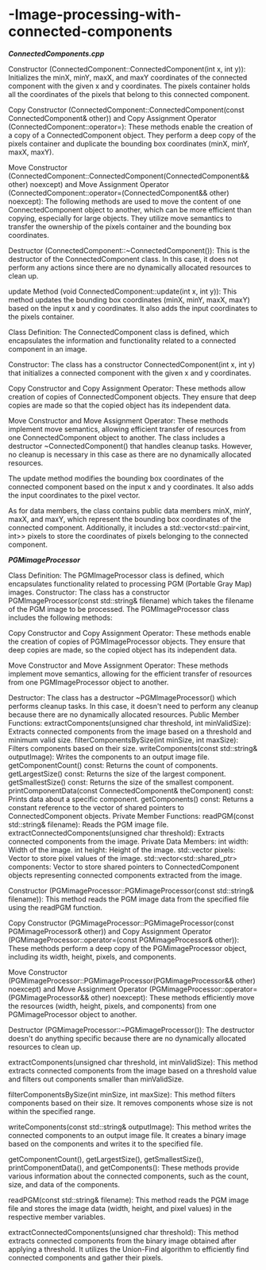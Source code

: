 # -Image-processing-with-connected-components

***ConnectedComponents.cpp***

Constructor (ConnectedComponent::ConnectedComponent(int x, int y)): Initializes the minX, minY, maxX, and maxY coordinates of the connected component with the given x and y coordinates. The pixels container holds all the coordinates of the pixels that belong to this connected component.

Copy Constructor (ConnectedComponent::ConnectedComponent(const ConnectedComponent& other)) and Copy Assignment Operator (ConnectedComponent::operator=): These methods enable the creation of a copy of a ConnectedComponent object. They perform a deep copy of the pixels container and duplicate the bounding box coordinates (minX, minY, maxX, maxY).

Move Constructor (ConnectedComponent::ConnectedComponent(ConnectedComponent&& other) noexcept) and Move Assignment Operator (ConnectedComponent::operator=(ConnectedComponent&& other) noexcept): The following methods are used to move the content of one ConnectedComponent object to another, which can be more efficient than copying, especially for large objects. They utilize move semantics to transfer the ownership of the pixels container and the bounding box coordinates.

Destructor (ConnectedComponent::~ConnectedComponent()): This is the destructor of the ConnectedComponent class. In this case, it does not perform any actions since there are no dynamically allocated resources to clean up.

update Method (void ConnectedComponent::update(int x, int y)): This method updates the bounding box coordinates (minX, minY, maxX, maxY) based on the input x and y coordinates. It also adds the input coordinates to the pixels container.

Class Definition: The ConnectedComponent class is defined, which encapsulates the information and functionality related to a connected component in an image.

Constructor: The class has a constructor ConnectedComponent(int x, int y) that initializes a connected component with the given x and y coordinates.

Copy Constructor and Copy Assignment Operator: These methods allow creation of copies of ConnectedComponent objects. They ensure that deep copies are made so that the copied object has its independent data.

Move Constructor and Move Assignment Operator: These methods implement move semantics, allowing efficient transfer of resources from one ConnectedComponent object to another. The class includes a destructor ~ConnectedComponent() that handles cleanup tasks. However, no cleanup is necessary in this case as there are no dynamically allocated resources.

The update method modifies the bounding box coordinates of the connected component based on the input x and y coordinates. It also adds the input coordinates to the pixel vector.

As for data members, the class contains public data members minX, minY, maxX, and maxY, which represent the bounding box coordinates of the connected component. Additionally, it includes a std::vector<std::pair<int, int>> pixels to store the coordinates of pixels belonging to the connected component.

***PGMimageProcessor***

Class Definition: The PGMImageProcessor class is defined, which encapsulates functionality related to processing PGM (Portable Gray Map) images.
Constructor: The class has a constructor PGMImageProcessor(const std::string& filename) which takes the filename of the PGM image to be processed.
The PGMImageProcessor class includes the following methods:

Copy Constructor and Copy Assignment Operator: These methods enable the creation of copies of PGMImageProcessor objects. They ensure that deep copies are made, so the copied object has its independent data.

Move Constructor and Move Assignment Operator: These methods implement move semantics, allowing for the efficient transfer of resources from one PGMImageProcessor object to another.

Destructor: The class has a destructor ~PGMImageProcessor() which performs cleanup tasks. In this case, it doesn't need to perform any cleanup because there are no dynamically allocated resources.
Public Member Functions:
extractComponents(unsigned char threshold, int minValidSize): Extracts connected components from the image based on a threshold and minimum valid size.
filterComponentsBySize(int minSize, int maxSize): Filters components based on their size.
writeComponents(const std::string& outputImage): Writes the components to an output image file.
getComponentCount() const: Returns the count of components.
getLargestSize() const: Returns the size of the largest component.
getSmallestSize() const: Returns the size of the smallest component.
printComponentData(const ConnectedComponent& theComponent) const: Prints data about a specific component.
getComponents() const: Returns a constant reference to the vector of shared pointers to ConnectedComponent objects.
Private Member Functions:
readPGM(const std::string& filename): Reads the PGM image file.
extractConnectedComponents(unsigned char threshold): Extracts connected components from the image.
Private Data Members:
int width: Width of the image.
int height: Height of the image.
std::vector<unsigned char> pixels: Vector to store pixel values of the image.
std::vector<std::shared_ptr<ConnectedComponent>> components: Vector to store shared pointers to ConnectedComponent objects representing connected components extracted from the image.

Constructor (PGMimageProcessor::PGMimageProcessor(const std::string& filename)): This method reads the PGM image data from the specified file using the readPGM function.

Copy Constructor (PGMimageProcessor::PGMimageProcessor(const PGMimageProcessor& other)) and Copy Assignment Operator (PGMimageProcessor::operator=(const PGMimageProcessor& other)): These methods perform a deep copy of the PGMimageProcessor object, including its width, height, pixels, and components.

Move Constructor (PGMimageProcessor::PGMimageProcessor(PGMimageProcessor&& other) noexcept) and Move Assignment Operator (PGMimageProcessor::operator=(PGMimageProcessor&& other) noexcept): These methods efficiently move the resources (width, height, pixels, and components) from one PGMimageProcessor object to another.

Destructor (PGMimageProcessor::~PGMimageProcessor()): The destructor doesn't do anything specific because there are no dynamically allocated resources to clean up.

extractComponents(unsigned char threshold, int minValidSize): This method extracts connected components from the image based on a threshold value and filters out components smaller than minValidSize.

filterComponentsBySize(int minSize, int maxSize): This method filters components based on their size. It removes components whose size is not within the specified range.

writeComponents(const std::string& outputImage): This method writes the connected components to an output image file. It creates a binary image based on the components and writes it to the specified file.

getComponentCount(), getLargestSize(), getSmallestSize(), printComponentData(), and getComponents(): These methods provide various information about the connected components, such as the count, size, and data of the components.

readPGM(const std::string& filename): This method reads the PGM image file and stores the image data (width, height, and pixel values) in the respective member variables.

extractConnectedComponents(unsigned char threshold): This method extracts connected components from the binary image obtained after applying a threshold. It utilizes the Union-Find algorithm to efficiently find connected components and gather their pixels.

